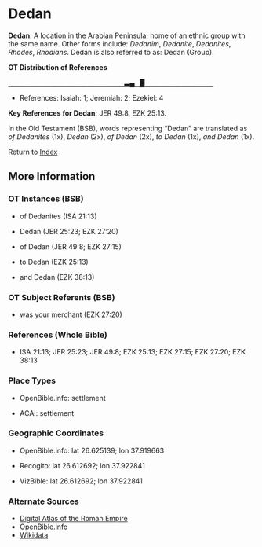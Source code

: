 # Dedan
**Dedan**. 
A location in the Arabian Peninsula; home of an ethnic group with the same name. 
Other forms include: 
*Dedanim*, *Dedanite*, *Dedanites*, *Rhodes*, *Rhodians*. 
Dedan is also referred to as: 
Dedan (Group). 


**OT Distribution of References**

▁▁▁▁▁▁▁▁▁▁▁▁▁▁▁▁▁▁▁▁▁▁▃▄▁█▁▁▁▁▁▁▁▁▁▁▁▁▁
* References: Isaiah: 1; Jeremiah: 2; Ezekiel: 4



**Key References for Dedan**: 
JER 49:8, EZK 25:13. 


In the Old Testament (BSB), words representing “Dedan” are translated as 
*of Dedanites* (1x), *Dedan* (2x), *of Dedan* (2x), *to Dedan* (1x), *and Dedan* (1x). 




Return to [Index](00-Index.md)

## More Information

### OT Instances (BSB)

* of Dedanites (ISA 21:13)

* Dedan (JER 25:23; EZK 27:20)

* of Dedan (JER 49:8; EZK 27:15)

* to Dedan (EZK 25:13)

* and Dedan (EZK 38:13)



### OT Subject Referents (BSB)

* was your merchant (EZK 27:20)



### References (Whole Bible)

* ISA 21:13; JER 25:23; JER 49:8; EZK 25:13; EZK 27:15; EZK 27:20; EZK 38:13


### Place Types

* OpenBible.info: settlement

* ACAI: settlement



### Geographic Coordinates

* OpenBible.info: lat 26.625139; lon 37.919663

* Recogito: lat 26.612692; lon 37.922841

* VizBible: lat 26.612692; lon 37.922841



### Alternate Sources

* [Digital Atlas of the Roman Empire](https://imperium.ahlfeldt.se/places/25193)
* [OpenBible.info](https://www.openbible.info/geo/ancient/a3a2a75)
* [Wikidata](http://www.wikidata.org/entity/Q27961529)



